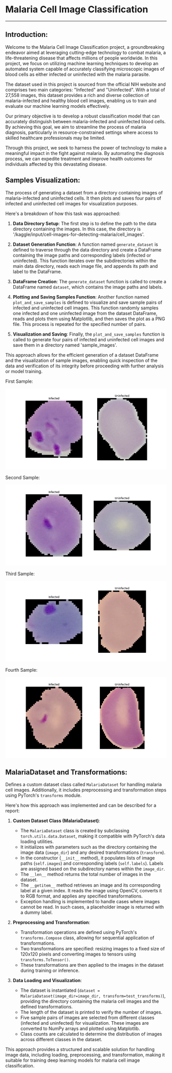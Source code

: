 # Malaria Cell Image Classification

---

## Introduction:

Welcome to the Malaria Cell Image Classification project, a groundbreaking endeavor aimed at leveraging cutting-edge technology to combat malaria, a life-threatening disease that affects millions of people worldwide. In this project, we focus on utilizing machine learning techniques to develop an automated system capable of accurately classifying microscopic images of blood cells as either infected or uninfected with the malaria parasite.

The dataset used in this project is sourced from the official NIH website and comprises two main categories: "Infected" and "Uninfected". With a total of 27,558 images, this dataset provides a rich and diverse collection of malaria-infected and healthy blood cell images, enabling us to train and evaluate our machine learning models effectively.

Our primary objective is to develop a robust classification model that can accurately distinguish between malaria-infected and uninfected blood cells. By achieving this goal, we aim to streamline the process of malaria diagnosis, particularly in resource-constrained settings where access to skilled healthcare professionals may be limited.

Through this project, we seek to harness the power of technology to make a meaningful impact in the fight against malaria. By automating the diagnosis process, we can expedite treatment and improve health outcomes for individuals affected by this devastating disease.

## Samples Visualization: 

The process of generating a dataset from a directory containing images of malaria-infected and uninfected cells. It then plots and saves four pairs of infected and uninfected cell images for visualization purposes.

Here's a breakdown of how this task was approached:

1. **Data Directory Setup**: The first step is to define the path to the data directory containing the images. In this case, the directory is '/kaggle/input/cell-images-for-detecting-malaria/cell_images'.

2. **Dataset Generation Function**: A function named `generate_dataset` is defined to traverse through the data directory and create a DataFrame containing the image paths and corresponding labels (infected or uninfected). This function iterates over the subdirectories within the main data directory, reads each image file, and appends its path and label to the DataFrame.

3. **DataFrame Creation**: The `generate_dataset` function is called to create a DataFrame named `dataset`, which contains the image paths and labels.

4. **Plotting and Saving Samples Function**: Another function named `plot_and_save_samples` is defined to visualize and save sample pairs of infected and uninfected cell images. This function randomly samples one infected and one uninfected image from the dataset DataFrame, reads and plots them using Matplotlib, and then saves the plot as a PNG file. This process is repeated for the specified number of pairs.

5. **Visualization and Saving**: Finally, the `plot_and_save_samples` function is called to generate four pairs of infected and uninfected cell images and save them in a directory named 'sample_images'.

This approach allows for the efficient generation of a dataset DataFrame and the visualization of sample images, enabling quick inspection of the data and verification of its integrity before proceeding with further analysis or model training.

First Sample:

![first_image](https://github.com/Ashishlathkar77/Malaria-Cell-Image-Classification/blob/main/Visualizations/sample_1.png)

Second Sample:

![first_image](https://github.com/Ashishlathkar77/Malaria-Cell-Image-Classification/blob/main/Visualizations/sample_2.png)

Third Sample:

![first_image](https://github.com/Ashishlathkar77/Malaria-Cell-Image-Classification/blob/main/Visualizations/sample_3.png)

Fourth Sample:

![first_image](https://github.com/Ashishlathkar77/Malaria-Cell-Image-Classification/blob/main/Visualizations/sample_4.png)

## MalariaDataset and Transformations:

Defines a custom dataset class called `MalariaDataset` for handling malaria cell images. Additionally, it includes preprocessing and transformation steps using PyTorch's `transforms` module.

Here's how this approach was implemented and can be described for a report:

1. **Custom Dataset Class (MalariaDataset)**:
   - The `MalariaDataset` class is created by subclassing `torch.utils.data.Dataset`, making it compatible with PyTorch's data loading utilities.
   - It initializes with parameters such as the directory containing the image data (`image_dir`) and any desired transformations (`transform`).
   - In the constructor (`__init__` method), it populates lists of image paths (`self.images`) and corresponding labels (`self.labels`). Labels are assigned based on the subdirectory names within the `image_dir`.
   - The `__len__` method returns the total number of images in the dataset.
   - The `__getitem__` method retrieves an image and its corresponding label at a given index. It reads the image using OpenCV, converts it to RGB format, and applies any specified transformations.
   - Exception handling is implemented to handle cases where images cannot be read. In such cases, a placeholder image is returned with a dummy label.

2. **Preprocessing and Transformation**:
   - Transformation operations are defined using PyTorch's `transforms.Compose` class, allowing for sequential application of transformations.
   - Two transformations are specified: resizing images to a fixed size of 120x120 pixels and converting images to tensors using `transforms.ToTensor()`.
   - These transformations are then applied to the images in the dataset during training or inference.

3. **Data Loading and Visualization**:
   - The dataset is instantiated (`dataset = MalariaDataset(image_dir=image_dir, transform=test_transforms)`), providing the directory containing the malaria cell images and the defined transformations.
   - The length of the dataset is printed to verify the number of images.
   - Five sample pairs of images are selected from different classes (infected and uninfected) for visualization. These images are converted to NumPy arrays and plotted using Matplotlib.
   - Class counts are calculated to determine the distribution of images across different classes in the dataset.

This approach provides a structured and scalable solution for handling image data, including loading, preprocessing, and transformation, making it suitable for training deep learning models for malaria cell image classification.
